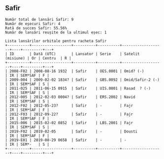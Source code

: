 ## Safir

    Număr total de lansări Safir: 9
    Număr de eșecuri Safir: 4
    Rată de succes Safir: 55.56%
    Număr de lansări reușite de la ultimul eșec: 1
    
    Lista lansărilor orbitale pentru racheta Safir
    +----------+------------------+----------+----------+-------------------+----+---------+---+
    | ID       | Dată (UTC)       | Lansator | Serie    | Satelit (misiune) | Or | Centru  | R |
    +----------+------------------+----------+----------+-------------------+----+---------+---+
    | 2008-F02 | 2008-08-16 1932  | Safir    | OES.0001 | Omid? (-)         | IR | SEM*SAF | F |
    | 2009-004 | 2009-02-02 1834? | Safir    | GBS.0092 | Omid/Safir-2 (-)  | IR | SEM*SAF | S |
    | 2011-025 | 2011-06-15 0915  | Safir    | UIS.0001 | Rasad  ? (-)      | IR | SEM*SAF | S |
    | 2012-005 | 2012-02-03 0004? | Safir    | ERS.2002 | Navid             | IR | SEM*SAF | S |
    | 2012-F02 | 2012-05-23?      | Safir    | -        | Fajr              | IR | SEM*SAF | F |
    | 2012-F03 | 2012-09-22?      | Safir    | -        | Fajr              | IR | SEM*SAF | F |
    | 2015-006 | 2015-02-02 0852  | Safir    | LBS.2001 | Fajr              | IR | SEM*SAF | S |
    | 2019-F02 | 2019-02-05       | Safir    | -        | Dousti            | IR | SEM*SAF | F |
    | 2019-E01 | 2019-08-29 0658  | Safir    | -        | -                 | IR | SEM*-   | S |
    +----------+------------------+----------+----------+-------------------+----+---------+---+
    

